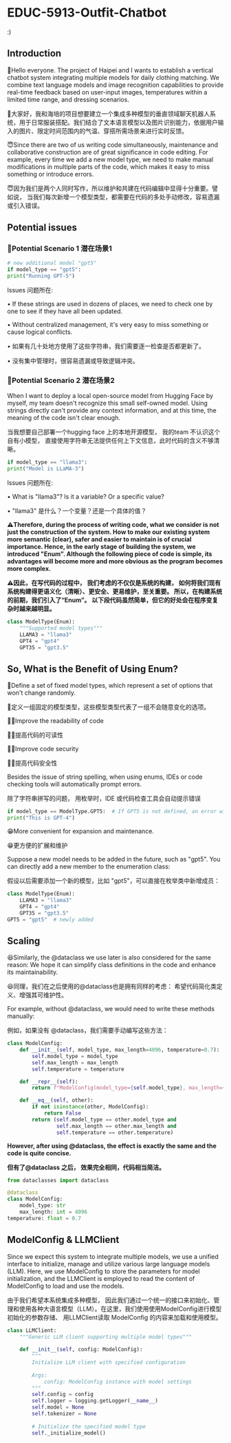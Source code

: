 # EDUC-5913-Outfit-Chatbot
:)

## Introduction

💖Hello everyone. The project of Haipei and I wants to establish a vertical chatbot system integrating multiple models for daily clothing matching. We combine text language models and image recognition capabilities to provide real-time feedback based on user-input images, temperatures within a limited time range, and dressing scenarios.

💖大家好，我和海培的项目想要建立一个集成多种模型的垂直领域聊天机器人系统，用于日常服装搭配。我们结合了文本语言模型以及图片识别能力，依据用户输入的图片、限定时间范围内的气温、穿搭所需场景来进行实时反馈。 

😇Since there are two of us writing code simultaneously, maintenance and collaborative construction are of great significance in code editing. For example, every time we add a new model type, we need to make manual modifications in multiple parts of the code, which makes it easy to miss something or introduce errors. 

😇因为我们是两个人同时写作，所以维护和共建在代码编辑中显得十分重要。譬如说， 当我们每次新增一个模型类型，都需要在代码的多处手动修改，容易遗漏或引入错误。

## Potential issues
### 🤯Potential Scenario 1 潜在场景1 
```python
# new additional model "gpt5"
if model_type == "gpt5":
print("Running GPT-5")
```
Issues 问题所在:

• If these strings are used in dozens of places, we need to check one by one to see if they have all been updated.

• Without centralized management, it's very easy to miss something or cause logical conflicts. 

•	如果有几十处地方使用了这些字符串，我们需要逐一检查是否都更新了。

•	没有集中管理时，很容易遗漏或导致逻辑冲突。

### 🤯Potential Scenario 2 潜在场景2

When I want to deploy a local open-source model from Hugging Face by myself, my team doesn't recognize this small self-owned model. Using strings directly can't provide any context information, and at this time, the meaning of the code isn't clear enough. 

当我想要自己部署一个hugging face 上的本地开源模型， 我的team 不认识这个自有小模型， 直接使用字符串无法提供任何上下文信息，此时代码的含义不够清晰。

```python
if model_type == "llama3":
print("Model is LLaMA-3")
```

Issues 问题所在:

•	What is "llama3"? Is it a variable? Or a specific value?

•	"llama3" 是什么？一个变量？还是一个具体的值？

**⚠️Therefore, during the process of writing code, what we consider is not just the construction of the system. How to make our existing system more semantic (clear), safer and easier to maintain is of crucial importance. Hence, in the early stage of building the system, we introduced "Enum". Although the following piece of code is simple, its advantages will become more and more obvious as the program becomes more complex.**

**⚠️因此，在写代码的过程中， 我们考虑的不仅仅是系统的构建， 如何将我们现有系统构建得更语义化（清晰）、更安全、更易维护，至关重要。 所以，在构建系统的前期，我们引入了“Enum”。 
以下段代码虽然简单，但它的好处会在程序变复杂时越来越明显。**


```python
class ModelType(Enum):
    """Supported model types"""
    LLAMA3 = "llama3"
    GPT4 = "gpt4"
    GPT35 = "gpt3.5"
```
## So, What is the Benefit of Using Enum?

🧠Define a set of fixed model types, which represent a set of options that won't change randomly.

🧠定义一组固定的模型类型，这些模型类型代表了一组不会随意变化的选项。

🤙🏻Improve the readability of code

🤙🏻提高代码的可读性

👌🏻Improve code security

👌🏻提高代码安全性

Besides the issue of string spelling, when using enums, IDEs or code checking tools will automatically prompt errors.

除了字符串拼写的问题， 用枚举时，IDE 或代码检查工具会自动提示错误
```python
if model_type == ModelType.GPT5:  # If GPT5 is not defined, an error will be reported here.
print("This is GPT-4")
```

😁More convenient for expansion and maintenance.

😁更方便的扩展和维护

Suppose a new model needs to be added in the future, such as "gpt5". You can directly add a new member to the enumeration class: 

假设以后需要添加一个新的模型，比如 "gpt5"，可以直接在枚举类中新增成员：

```python
class ModelType(Enum):
    LLAMA3 = "llama3"
    GPT4 = "gpt4"
    GPT35 = "gpt3.5"
GPT5 = "gpt5"  # newly added
```

## Scaling 

😆Similarly, the @dataclass we use later is also considered for the same reason: We hope it can simplify class definitions in the code and enhance its maintainability. 

😆同理，我们在之后使用的@dataclass也是拥有同样的考虑： 希望代码简化类定义、增强其可维护性。

For example, without @dataclass, we would need to write these methods manually:

例如，如果没有 @dataclass，我们需要手动编写这些方法：

```python
class ModelConfig:
    def __init__(self, model_type, max_length=4096, temperature=0.7):
        self.model_type = model_type
        self.max_length = max_length
        self.temperature = temperature

    def __repr__(self):
        return f"ModelConfig(model_type={self.model_type}, max_length={self.max_length}, temperature={self.temperature})"

    def __eq__(self, other):
        if not isinstance(other, ModelConfig):
            return False
        return (self.model_type == other.model_type and
                self.max_length == other.max_length and
                self.temperature == other.temperature)
```

**However, after using @dataclass, the effect is exactly the same and the code is quite concise.**

**但有了@dataclass 之后， 效果完全相同，代码相当简洁。**

```python
from dataclasses import dataclass

@dataclass
class ModelConfig:
    model_type: str
    max_length: int = 4096
temperature: float = 0.7
```

## ModelConfig & LLMClient

Since we expect this system to integrate multiple models, we use a unified interface to initialize, manage and utilize various large language models (LLM). Here, we use ModelConfig to store the parameters for model initialization, and the LLMClient is employed to read the content of ModelConfig to load and use the models. 

由于我们希望本系统集成多种模型， 因此我们通过一个统一的接口来初始化、管理和使用各种大语言模型（LLM）。在这里，我们使用使用ModelConfig进行模型初始化的参数存储、 用LLMClient读取 ModelConfig 的内容来加载和使用模型。

```python
class LLMClient:
    """Generic LLM client supporting multiple model types"""
    
    def __init__(self, config: ModelConfig):
        """
        Initialize LLM client with specified configuration
        
        Args:
            config: ModelConfig instance with model settings
        """
        self.config = config
        self.logger = logging.getLogger(__name__)
        self.model = None
        self.tokenizer = None
        
        # Initialize the specified model type
        self._initialize_model()
```



